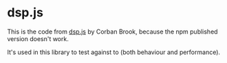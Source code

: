 # dsp.js

This is the code from [dsp.js](https://github.com/corbanbrook/dsp.js) by Corban Brook, because the npm published version doesn't work.

It's used in this library to test against to (both behaviour and performance).
